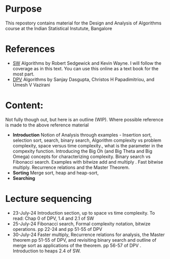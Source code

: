 # Purpose
This repostory contains material for the Design and Analysis of Algorithms course at the Indian Statistical Instutute, Bangalore
# References
* [SW](https://algs4.cs.princeton.edu/home/) Algorithms by Robert Sedgewick and Kevin Wayne. I will follow the coverage as in this text. You can use this online as a text book for the most part.
* [DPV](http://algorithmics.lsi.upc.edu/docs/Dasgupta-Papadimitriou-Vazirani.pdf) Algorithms by Sanjay Dasgupta, Christos H Papadimitriou, and Umesh V Vazirani
# Content:
Not fully though out, but here is an outline (WIP). Where possible reference is made to the above reference material
* **Introduction** Notion of Analysis through examples - Insertion sort, selection sort, search, binary search, Algorithm complexity vs problem complexity, space versus time complexity., what is the parameter in the compexity function. Introducing the Big Oh (and Big Theta and Big Omega) concepts for characterizing complexity. Binary search vs Fibonacci search. Examples with bitwize add and multiply . Fast bitwise multiply. Recurrence relations and the Master Theorem.
* **Sorting**  Merge sort, heap and heap-sort, 
* **Searching**

# Lecture sequencing
* 23-July-24  Introduction section, up to space vs time complexity. To read: Chap 0 of DPV, 1.4 and 2.1 of SW
* 25-July-24  Fibonacci search, Formal complexity notation, bitwize operations. pp 22-24  and pp 51-55 of DPV
* 30-July-24  Faster multiply, Recurrence relations for analysis, the Master theorem pp 51-55 of DPV, and revisiting binary search and outline of merge sort as applications of the theorem. pp 56-57 of DPV .    Introduction to heaps 2.4 of SW.
